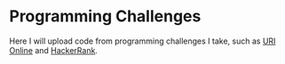 # Programming Challenges

Here I will upload code from programming challenges I take, such as [URI Online](www.urionlinejudge.com) and [HackerRank](www.hackerrank.com/).
